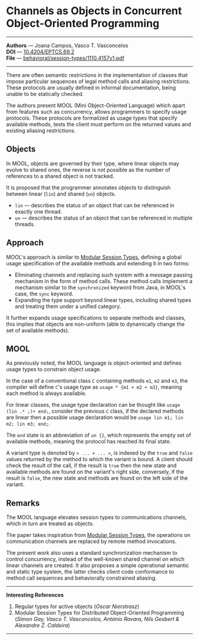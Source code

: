 # Channels as Objects in Concurrent Object-Oriented Programming

---

**Authors** — Joana Campos, Vasco T. Vasconcelos\
**DOI** — [10.4204/EPTCS.69.2](https://doi.org/10.4204/EPTCS.69.2)\
**File** — [behavioral/session-types/1110.4157v1.pdf](https://github.com/rustype/bibliography/blob/main/behavioral/session-types/1110.4157v1.pdf)

---

There are often semantic restrictions in the implementation of classes that impose particular sequences of legal method calls and aliasing restrictions.
These protocols are usually defined in informal documentation, being unable to be statically checked.

The authors present MOOL (Mini Object-Oriented Language) which apart from features such as concurrency,
allows programmers to specify usage protocols.
These protocols are formalized as usage types that specify available methods,
tests the client must perform on the returned values and existing aliasing restrictions.

## Objects

In MOOL, objects are governed by their type, where linear objects may evolve to shared ones,
the reverse is not possible as the number of references to a shared object is not tracked.

It is proposed that the programmer annotates objects to distinguish between linear (`lin`) and shared (`un`) objects.

- `lin` — describes the status of an object that can be referenced in exactly one thread.
- `un` — describes the status of an object that can be referenced in multiple threads.

## Approach

MOOL's approach is similar to [Modular Session Types](#2), defining a global usage specification of the available methods and extending it in two forms:

- Eliminating channels and replacing such system with a message passing mechanism in the form of method calls.
    These method calls implement a mechanism similar to the `synchronized` keyword from Java,
    in MOOL's case, the `sync` keyword.
- Expanding the type support beyond linear types,
    including shared types and treating them under a unified category.

It further expands usage specifications to separate methods and classes,
this implies that objects are non-uniform (able to dynamically change the set of available methods).

## MOOL

As previously noted, the MOOL language is object-oriented and defines usage types to constrain object usage.

In the case of a conventional class `C` containing methods `m1`, `m2` and `m3`,
the compiler will define `C`'s usage type as `usage * {m1 + m2 + m3}`,
meaning each method is always available.

For linear classes, the usage type declaration can be thought like `usage (lin .* ;)+ end;`,
consider the previous `C` class, if the declared methods are linear then a possible usage declaration would be `usage lin m1; lin m2; lin m3; end;`.

The `end` state is an abbreviation of `un {}`, which represents the empty set of available methods,
meaning the protocol has reached its final state.

A variant type is denoted by `< ... + ... >`, is indexed by the `true` and `false` values returned by the method to which the variant is bound.
A client should check the result of the call, if the result is `true` then the new state and available methods are found on the variant's right side, conversely, if the result is `false`, the new state and methods are found on the left side of the variant.

## Remarks

The MOOL language elevates session types to communications channels,
which in turn are treated as objects.

The paper takes inspiration from [Modular Session Types](#2),
the operations on communication channels are replaced by remote method invocations.

The present work also uses a standard synchronization mechanism to control concurrency,
instead of the well-known shared channel on which linear channels are created.
It also proposes a simple operational semantic and static type system,
the latter checks client code conformance to method call sequences and behaviorally constrained aliasing.

---

**Interesting References**

1. <span id="1">Regular types for active objects
    (*Oscar Nierstrasz*)</span>
2. <span id="2">Modular Session Types for Distributed Object-Oriented Programming
    (*Simon Gay, Vasco T. Vasconcelos, António Ravara, Nils Gesbert & Alexandre Z. Caldeira*)</span>

---